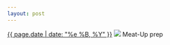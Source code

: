 ```yaml
---
layout: post
---
```


<p>
  <time><a href="/21">{{ page.date | date: "%e %B, %Y" }}</a></time>
  <a href="/21"><img src="{{ site.assets_url }}/21.jpg"/></a>
  <span>Meat-Up prep</span>
</p>
